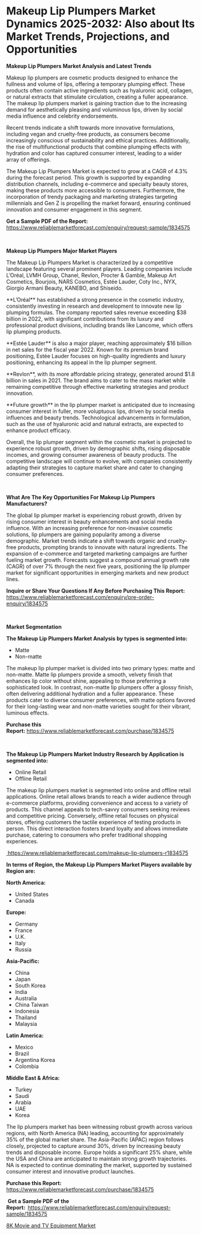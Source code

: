 <p><h1>Makeup Lip Plumpers Market Dynamics 2025-2032: Also about Its Market Trends, Projections, and Opportunities</h1></p><p><strong>Makeup Lip Plumpers Market Analysis and Latest Trends</strong></p>
<p><p>Makeup lip plumpers are cosmetic products designed to enhance the fullness and volume of lips, offering a temporary plumping effect. These products often contain active ingredients such as hyaluronic acid, collagen, or natural extracts that stimulate circulation, creating a fuller appearance. The makeup lip plumpers market is gaining traction due to the increasing demand for aesthetically pleasing and voluminous lips, driven by social media influence and celebrity endorsements.</p><p>Recent trends indicate a shift towards more innovative formulations, including vegan and cruelty-free products, as consumers become increasingly conscious of sustainability and ethical practices. Additionally, the rise of multifunctional products that combine plumping effects with hydration and color has captured consumer interest, leading to a wider array of offerings.</p><p>The Makeup Lip Plumpers Market is expected to grow at a CAGR of 4.3% during the forecast period. This growth is supported by expanding distribution channels, including e-commerce and specialty beauty stores, making these products more accessible to consumers. Furthermore, the incorporation of trendy packaging and marketing strategies targeting millennials and Gen Z is propelling the market forward, ensuring continued innovation and consumer engagement in this segment.</p></p>
<p><strong>Get a Sample PDF of the Report:&nbsp;</strong> <a href="https://www.reliablemarketforecast.com/enquiry/request-sample/1834575?utm_campaign=3381&utm_medium=2&utm_source=Github&utm_content=ia&utm_term=05042025&utm_id=makeup-lip-plumpers">https://www.reliablemarketforecast.com/enquiry/request-sample/1834575</a></p>
<p>&nbsp;</p>
<p><strong>Makeup Lip Plumpers Major Market Players</strong></p>
<p><p>The Makeup Lip Plumpers Market is characterized by a competitive landscape featuring several prominent players. Leading companies include L’Oréal, LVMH Group, Chanel, Revlon, Procter & Gamble, Makeup Art Cosmetics, Bourjois, NARS Cosmetics, Estée Lauder, Coty Inc., NYX, Giorgio Armani Beauty, KANEBO, and Shiseido.</p><p>**L’Oréal** has established a strong presence in the cosmetic industry, consistently investing in research and development to innovate new lip plumping formulas. The company reported sales revenue exceeding $38 billion in 2022, with significant contributions from its luxury and professional product divisions, including brands like Lancome, which offers lip plumping products.</p><p>**Estée Lauder** is also a major player, reaching approximately $16 billion in net sales for the fiscal year 2022. Known for its premium brand positioning, Estée Lauder focuses on high-quality ingredients and luxury positioning, enhancing its appeal in the lip plumper segment.</p><p>**Revlon**, with its more affordable pricing strategy, generated around $1.8 billion in sales in 2021. The brand aims to cater to the mass market while remaining competitive through effective marketing strategies and product innovation.</p><p>**Future growth** in the lip plumper market is anticipated due to increasing consumer interest in fuller, more voluptuous lips, driven by social media influences and beauty trends. Technological advancements in formulation, such as the use of hyaluronic acid and natural extracts, are expected to enhance product efficacy. </p><p>Overall, the lip plumper segment within the cosmetic market is projected to experience robust growth, driven by demographic shifts, rising disposable incomes, and growing consumer awareness of beauty products. The competitive landscape will continue to evolve, with companies consistently adapting their strategies to capture market share and cater to changing consumer preferences.</p></p>
<p>&nbsp;</p>
<p><strong>What Are The Key Opportunities For Makeup Lip Plumpers Manufacturers?</strong></p>
<p><p>The global lip plumper market is experiencing robust growth, driven by rising consumer interest in beauty enhancements and social media influence. With an increasing preference for non-invasive cosmetic solutions, lip plumpers are gaining popularity among a diverse demographic. Market trends indicate a shift towards organic and cruelty-free products, prompting brands to innovate with natural ingredients. The expansion of e-commerce and targeted marketing campaigns are further fueling market growth. Forecasts suggest a compound annual growth rate (CAGR) of over 7% through the next five years, positioning the lip plumper market for significant opportunities in emerging markets and new product lines.</p></p>
<p><strong>Inquire or Share Your Questions If Any Before Purchasing This Report:</strong> <a href="https://www.reliablemarketforecast.com/enquiry/pre-order-enquiry/1834575?utm_campaign=3381&utm_medium=2&utm_source=Github&utm_content=ia&utm_term=05042025&utm_id=makeup-lip-plumpers">https://www.reliablemarketforecast.com/enquiry/pre-order-enquiry/1834575</a></p>
<p>&nbsp;</p>
<p><strong>Market Segmentation</strong></p>
<p><strong>The Makeup Lip Plumpers Market Analysis by types is segmented into:</strong></p>
<p><ul><li>Matte</li><li>Non-matte</li></ul></p>
<p><p>The makeup lip plumper market is divided into two primary types: matte and non-matte. Matte lip plumpers provide a smooth, velvety finish that enhances lip color without shine, appealing to those preferring a sophisticated look. In contrast, non-matte lip plumpers offer a glossy finish, often delivering additional hydration and a fuller appearance. These products cater to diverse consumer preferences, with matte options favored for their long-lasting wear and non-matte varieties sought for their vibrant, luminous effects.</p></p>
<p><strong>Purchase this Report:&nbsp;</strong><a href="https://www.reliablemarketforecast.com/purchase/1834575?utm_campaign=3381&utm_medium=2&utm_source=Github&utm_content=ia&utm_term=05042025&utm_id=makeup-lip-plumpers">https://www.reliablemarketforecast.com/purchase/1834575</a></p>
<p>&nbsp;</p>
<p><strong>The Makeup Lip Plumpers Market Industry Research by Application is segmented into:</strong></p>
<p><ul><li>Online Retail</li><li>Offline Retail</li></ul></p>
<p><p>The makeup lip plumpers market is segmented into online and offline retail applications. Online retail allows brands to reach a wider audience through e-commerce platforms, providing convenience and access to a variety of products. This channel appeals to tech-savvy consumers seeking reviews and competitive pricing. Conversely, offline retail focuses on physical stores, offering customers the tactile experience of testing products in person. This direct interaction fosters brand loyalty and allows immediate purchase, catering to consumers who prefer traditional shopping experiences.</p></p>
<p><a href="https://www.reliablemarketforecast.com/makeup-lip-plumpers-r1834575?utm_campaign=3381&utm_medium=2&utm_source=Github&utm_content=ia&utm_term=05042025&utm_id=makeup-lip-plumpers">&nbsp;https://www.reliablemarketforecast.com/makeup-lip-plumpers-r1834575</a></p>
<p><strong>In terms of Region, the Makeup Lip Plumpers Market Players available by Region are:</strong></p>
<p>
    <p> <strong> North America: </strong>
        <ul>
            <li>United States</li>
            <li>Canada</li>
        </ul>
        </p> 
    <p> <strong> Europe: </strong>
        <ul>
            <li>Germany</li>
            <li>France</li>
            <li>U.K.</li>
            <li>Italy</li>
            <li>Russia</li>
        </ul>
        </p> 
    <p> <strong> Asia-Pacific: </strong>
        <ul>
            <li>China</li>
            <li>Japan</li>
            <li>South Korea</li>
            <li>India</li>
            <li>Australia</li>
            <li>China Taiwan</li>
            <li>Indonesia</li>
            <li>Thailand</li>
            <li>Malaysia</li>
        </ul>
        </p> 
    <p> <strong> Latin America: </strong>
        <ul>
            <li>Mexico</li>
            <li>Brazil</li>
            <li>Argentina Korea</li>
            <li>Colombia</li>
        </ul>
        </p> 
    <p> <strong> Middle East & Africa: </strong>
        <ul>
            <li>Turkey</li>
            <li>Saudi</li>
            <li>Arabia</li>
            <li>UAE</li>
            <li>Korea</li>
        </ul>
    </p>
    </p>
<p><p>The lip plumpers market has been witnessing robust growth across various regions, with North America (NA) leading, accounting for approximately 35% of the global market share. The Asia-Pacific (APAC) region follows closely, projected to capture around 30%, driven by increasing beauty trends and disposable income. Europe holds a significant 25% share, while the USA and China are anticipated to maintain strong growth trajectories. NA is expected to continue dominating the market, supported by sustained consumer interest and innovative product launches.</p></p>
<p><strong>Purchase this Report: </strong><a href="https://www.reliablemarketforecast.com/purchase/1834575?utm_campaign=3381&utm_medium=2&utm_source=Github&utm_content=ia&utm_term=05042025&utm_id=makeup-lip-plumpers">https://www.reliablemarketforecast.com/purchase/1834575</a></p>
<p>&nbsp;<strong>Get a Sample PDF of the Report:&nbsp;&nbsp;</strong><a href="https://www.reliablemarketforecast.com/enquiry/request-sample/1834575?utm_campaign=3381&utm_medium=2&utm_source=Github&utm_content=ia&utm_term=05042025&utm_id=makeup-lip-plumpers">https://www.reliablemarketforecast.com/enquiry/request-sample/1834575</a></p>
<p><strong></strong></p>
<p><p><a href="https://github.com/wakerizaak8g/Market-Research-Report-List-1/blob/main/8k-movie-and-tv-equipment-market.md?utm_campaign=3381&utm_medium=2&utm_source=Github&utm_content=ia&utm_term=05042025&utm_id=makeup-lip-plumpers">8K Movie and TV Equipment Market</a></p></p>